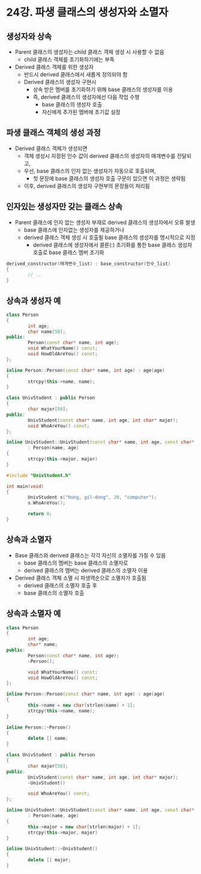 # 24강. 파생 클래스의 생성자와 소멸자

## 생성자와 상속

- Parent 클래스의 생성자는 child 클래스 객체 생성 시 사용할 수 없음
    - child 클래스 객체를 초기화하기에는 부족
- Derived 클래스 객체를 위한 생성자
    - 반드시 derived 클래스에서 새롭게 정의되야 함
    - Derived 클래스의 생성자 구현시
        - 상속 받은 멤버를 초기화하기 위해 base 클래스의 생성자를 이용
        - 즉, derived 클래스의 생성자에선 다음 작업 수행
            - base 클래스의 생성자 호출
            - 자신에게 추가된 멤버에 초기값 설정

## 파생 클래스 객체의 생성 과정

- Derived 클래스 객체가 생성되면
    - 객체 생성시 지정된 인수 값이 derived 클래스의 생성자의 매개변수를 전달되고,
    - 우선, base 클래스의 인자 없는 생성자가 자동으로 호출되며,
        - 첫 문장에 base 클래스의 생성자 호출 구문이 있으면 이 과정은 생략됨
    - 이후, derived 클래스의 생성자 구현부의 문장들이 처리됨

## 인자있는 생성자만 갖는 클래스 상속

- Parent 클래스에 인자 없는 생성자 부재로 derived 클래스의 생성자에서 오류 발생
    - base 클래스에 인자없는 생성자를 제공하거나
    - derived 클래스 객체 생성 시 호출될 base 클래스의 생성자를 명시적으로 지정
        - derived 클래스에 생성자에서 콜론(:) 초기화를 통한 base 클래스 생성자 호출로 base 클래스 멤버 초기화

```cpp
derived_constructor(매개변수_list) : base_constructor(인수_list)
{
		// ..
}
```

## 상속과 생성자 예

```cpp
class Person
{
		int age;
		char name[50];
public:
		Person(const char* name, int age);
		void WhatYourName() const;
		void HowOldAreYou() const;
};

inline Person::Person(const char* name, int age) : age(age)
{
		strcpy(this->name, name);
}
```

```cpp
class UnivStudent : public Person
{
		char major[50];
public:
		UnivStudent(const char* name, int age, int char* major);
		void WhoAreYou() const;
};

inline UnivStudent::UnivStudent(const char* name, int age, const char* major)
		: Person(name, age)
{
		strcpy(this->major, major)
}
```

```cpp
#include "UnivStudent.h"

int main(void)
{
		UnivStudent s("hong, gil-dong", 20, "computer");
		s.WhoAreYou();

		return 0;
}
```

## 상속과 소멸자

- Base 클래스와 derived 클래스는 각각 자신의 소멸자를 가질 수 있음
    - base 클래스의 멤버는 base 클래스의 소멸자로
    - derived 클래스의 멤버는 derived 클래스의 소멸자 이용
- Derived 클래스 객체 소멸 시 파생역순으로 소멸자가 호출됨
    - derived 클래스의 소멸자 호출 후
    - base 클래스의 소멸자 호출

## 상속과 소멸자 예
```cpp
class Person
{
		int age;
		char* name;
public:
		Person(const char* name, int age);
		~Person();

		void WhatYourName() const;
		void HowOldAreYou() const;
};

inline Person::Person(const char* name, int age) : age(age)
{
		this->name = new char[strlen(name) + 1];
		strcpy(this->name, name);
}

inline Person::~Person()
{
		delete [] name;
}
```

```cpp
class UnivStudent : public Person
{
		char major[50];
public:
		UnivStudent(const char* name, int age, int char* major);
		~UnivStudent()

		void WhoAreYou() const;
};

inline UnivStudent::UnivStudent(const char* name, int age, const char* major)
		: Person(name, age)
{
		this->major = new char[strlen(major) + 1];
		strcpy(this->major, major)
}

inline UnivStudent::~UnivStudent()
{
		delete [] major;
}
```